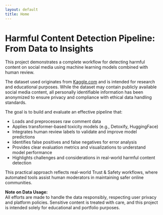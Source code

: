 ```yaml
---
layout: default
title: Home
---
```


# Harmful Content Detection Pipeline: From Data to Insights

This project demonstrates a complete workflow for detecting harmful content on social media using machine learning models combined with human review.

The dataset used originates from [Kaggle.com](https://www.kaggle.com/) and is intended for research and educational purposes. While the dataset may contain publicly available social media content, all personally identifiable information has been anonymized to ensure privacy and compliance with ethical data handling standards.

The goal is to build and evaluate an effective pipeline that:

- Loads and preprocesses raw comment data
- Applies transformer-based toxicity models (e.g., Detoxify, HuggingFace)
- Integrates human review labels to validate and improve model predictions
- Identifies false positives and false negatives for error analysis
- Provides clear evaluation metrics and visualizations to understand model performance
- Highlights challenges and considerations in real-world harmful content detection

This practical approach reflects real-world Trust & Safety workflows, where automated tools assist human moderators in maintaining safer online communities.

**Note on Data Usage:**  
All efforts are made to handle the data responsibly, respecting user privacy and platform policies. Sensitive content is treated with care, and this project is intended solely for educational and portfolio purposes.
